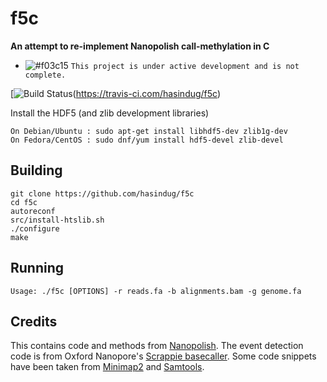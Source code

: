 # f5c

**An attempt to re-implement Nanopolish call-methylation in C**

- ![#f03c15](https://placehold.it/15/f03c15/000000?text=+) `This project is under active development and is not complete.`

[![Build Status](https://travis-ci.com/hasindug/f5c.svg?token=pN7xnsxgLrRxbAn8WLVQ&branch=master)(https://travis-ci.com/hasindug/f5c)

Install the HDF5 (and zlib development libraries)
``` 
On Debian/Ubuntu : sudo apt-get install libhdf5-dev zlib1g-dev 
On Fedora/CentOS : sudo dnf/yum install hdf5-devel zlib-devel
```
## Building

```
git clone https://github.com/hasindug/f5c
cd f5c
autoreconf
src/install-htslib.sh
./configure
make
```

## Running

```
Usage: ./f5c [OPTIONS] -r reads.fa -b alignments.bam -g genome.fa
```

## Credits
This contains code and methods from [Nanopolish](https://github.com/jts/nanopolish).
The event detection code is from Oxford Nanopore's [Scrappie basecaller](https://github.com/nanoporetech/scrappie).
Some code snippets have been taken from [Minimap2](https://github.com/lh3/minimap2) and [Samtools](http://samtools.sourceforge.net/).